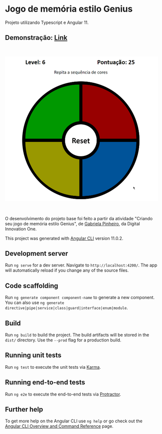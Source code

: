 # Jogo de memória estilo Genius

Projeto utilizando Typescript e Angular 11.

## Demonstração: [Link](http://jogo-memoria-genius.s3-website-sa-east-1.amazonaws.com/)

<p>&nbsp;</p>

![Preview](ReadMe/demonstracao.gif)

<p>&nbsp;</p>

O desenvolvimento do projeto base foi feito a partir da atividade "Criando seu jogo de memória estilo Genius", de [
Gabriela Pinheiro](https://github.com/SpruceGabriela/genesis-dio), da Digital Innovation One.



This project was generated with [Angular CLI](https://github.com/angular/angular-cli) version 11.0.2.

## Development server

Run `ng serve` for a dev server. Navigate to `http://localhost:4200/`. The app will automatically reload if you change any of the source files.

## Code scaffolding

Run `ng generate component component-name` to generate a new component. You can also use `ng generate directive|pipe|service|class|guard|interface|enum|module`.

## Build

Run `ng build` to build the project. The build artifacts will be stored in the `dist/` directory. Use the `--prod` flag for a production build.

## Running unit tests

Run `ng test` to execute the unit tests via [Karma](https://karma-runner.github.io).

## Running end-to-end tests

Run `ng e2e` to execute the end-to-end tests via [Protractor](http://www.protractortest.org/).

## Further help

To get more help on the Angular CLI use `ng help` or go check out the [Angular CLI Overview and Command Reference](https://angular.io/cli) page.
